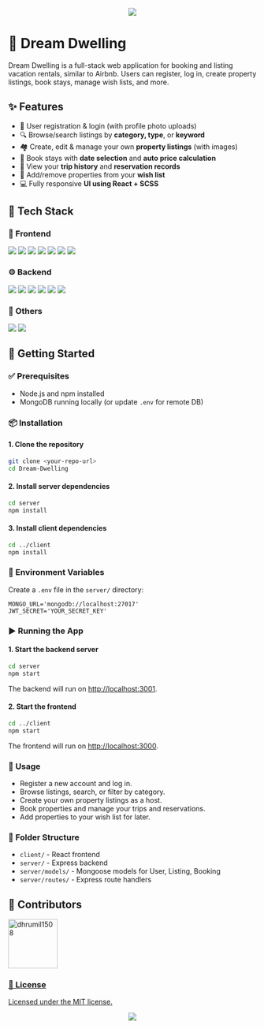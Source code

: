 <p align="center">
  <img src="https://capsule-render.vercel.app/api?type=waving&color=gradient&height=100&section=header"/>
</p>

# 🏡 Dream Dwelling

Dream Dwelling is a full-stack web application for booking and listing vacation rentals, similar to Airbnb. Users can register, log in, create property listings, book stays, manage wish lists, and more.

## ✨ Features

- 🔐 User registration & login (with profile photo uploads)
- 🔍 Browse/search listings by **category, type**, or **keyword**
- 🏘️ Create, edit & manage your own **property listings** (with images)
- 📅 Book stays with **date selection** and **auto price calculation**
- 🧳 View your **trip history** and **reservation records**
- 💖 Add/remove properties from your **wish list**
- 💻 Fully responsive **UI using React + SCSS**

## 🧰 Tech Stack

### 🔧 Frontend  
<p>
  <img src="https://img.shields.io/badge/React-61DAFB?style=flat&logo=react&logoColor=white" />
  <img src="https://img.shields.io/badge/Redux-764ABC?style=flat&logo=redux&logoColor=white" />
  <img src="https://img.shields.io/badge/ReduxPersist-purple?style=flat" />
  <img src="https://img.shields.io/badge/ReactRouter-DD0031?style=flat&logo=react-router&logoColor=white" />
  <img src="https://img.shields.io/badge/SCSS-CC6699?style=flat&logo=sass&logoColor=white" />
  <img src="https://img.shields.io/badge/Material UI-007FFF?style=flat&logo=mui&logoColor=white" />
  <img src="https://img.shields.io/badge/ReactIcons-lightblue?style=flat" />
</p>

### ⚙️ Backend  
<p>
  <img src="https://img.shields.io/badge/Node.js-339933?style=flat&logo=nodedotjs&logoColor=white" />
  <img src="https://img.shields.io/badge/Express.js-000000?style=flat&logo=express&logoColor=white" />
  <img src="https://img.shields.io/badge/MongoDB-47A248?style=flat&logo=mongodb&logoColor=white" />
  <img src="https://img.shields.io/badge/Mongoose-880000?style=flat" />
  <img src="https://img.shields.io/badge/Multer-FFCA28?style=flat" />
  <img src="https://img.shields.io/badge/JWT-000000?style=flat&logo=jsonwebtokens&logoColor=white" />
</p>

### 🔄 Others  
<p>
  <img src="https://img.shields.io/badge/dotenv-ECD53F?style=flat&logo=dotenv&logoColor=black" />
  <img src="https://img.shields.io/badge/CORS-003366?style=flat" />
</p>


## 🚀 Getting Started

### ✅ Prerequisites

- Node.js and npm installed
- MongoDB running locally (or update `.env` for remote DB)

### 📦 Installation

#### 1. Clone the repository

```sh
git clone <your-repo-url>
cd Dream-Dwelling
```

#### 2. Install server dependencies

```sh
cd server
npm install
```

#### 3. Install client dependencies

```sh
cd ../client
npm install
```

### 🔐 Environment Variables

Create a `.env` file in the `server/` directory:

```
MONGO_URL='mongodb://localhost:27017'
JWT_SECRET='YOUR_SECRET_KEY'
```

### ▶️ Running the App

#### 1. Start the backend server

```sh
cd server
npm start
```

The backend will run on [http://localhost:3001](http://localhost:3001).

#### 2. Start the frontend

```sh
cd ../client
npm start
```

The frontend will run on [http://localhost:3000](http://localhost:3000).

### 📱 Usage

- Register a new account and log in.
- Browse listings, search, or filter by category.
- Create your own property listings as a host.
- Book properties and manage your trips and reservations.
- Add properties to your wish list for later.

### 🧩 Folder Structure

- `client/` - React frontend
- `server/` - Express backend
- `server/models/` - Mongoose models for User, Listing, Booking
- `server/routes/` - Express route handlers

## 👥 Contributors

<!-- Example Contributor -->
<a href="https://github.com/dhrumil1508">
  <img src="https://avatars.githubusercontent.com/dhrumil1508" width="100px;" alt="dhrumil1508"/>
  <br />

### 📄 License

Licensed under the MIT license.

<p align="center">
  <img src="https://capsule-render.vercel.app/api?type=waving&color=gradient&height=100&section=footer"/>
</p>
